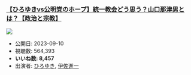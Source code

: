 ### [【ひろゆきvs公明党のホープ】統一教会どう思う？山口那津男とは？【政治と宗教】](https://www.youtube.com/watch?v=9ScFCMtxLkw)
[![](https://img.youtube.com/vi/9ScFCMtxLkw/sddefault.jpg)](https://www.youtube.com/watch?v=9ScFCMtxLkw)
-   公開日: 2023-09-10
-   視聴数: 564,393
-   **いいね数: 8,457**
-   出演者: [ひろゆき](/rehacq_fan/people/ひろゆき "wikilink"), [伊佐進一](/rehacq_fan/people/伊佐進一 "wikilink")
